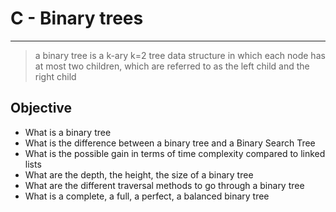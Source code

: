 # C - Binary trees
---
> a binary tree is a k-ary k=2 tree data structure in which each node has at most two children, which are referred to as the left child and the right child
## Objective
* What is a binary tree
* What is the difference between a binary tree and a Binary Search Tree
* What is the possible gain in terms of time complexity compared to linked lists
* What are the depth, the height, the size of a binary tree
* What are the different traversal methods to go through a binary tree
* What is a complete, a full, a perfect, a balanced binary tree

